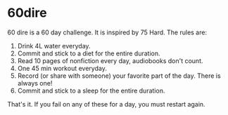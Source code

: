 # 60dire

60 dire is a 60 day challenge. It is inspired by 75 Hard. The rules are:

1. Drink 4L water everyday.
1. Commit and stick to a diet for the entire duration.
1. Read 10 pages of nonfiction every day, audiobooks don't count.
1. One 45 min workout everyday.
1. Record (or share with someone) your favorite part of the day. There is always one!
1. Commit and stick to a sleep for the entire duration.

That's it. If you fail on any of these for a day, you must restart again.


